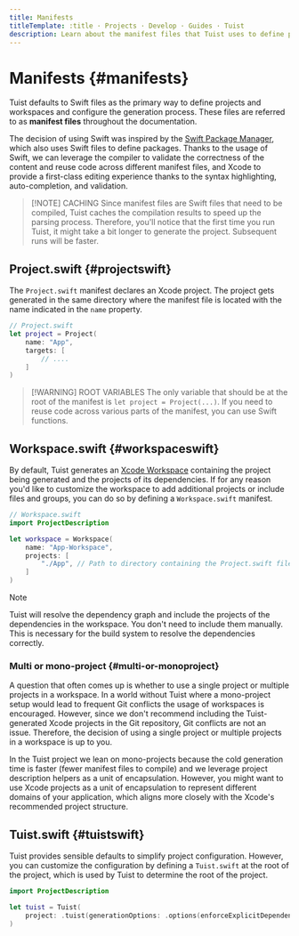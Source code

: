 ```yaml
---
title: Manifests
titleTemplate: :title · Projects · Develop · Guides · Tuist
description: Learn about the manifest files that Tuist uses to define projects and workspaces and configure the generation process.
---
```


# Manifests {#manifests}

Tuist defaults to Swift files as the primary way to define projects and workspaces and configure the generation process. These files are referred to as **manifest files** throughout the documentation.

The decision of using Swift was inspired by the [Swift Package Manager](https://www.swift.org/documentation/package-manager/), which also uses Swift files to define packages. Thanks to the usage of Swift, we can leverage the compiler to validate the correctness of the content and reuse code across different manifest files, and Xcode to provide a first-class editing experience thanks to the syntax highlighting, auto-completion, and validation.

> [!NOTE] CACHING
> Since manifest files are Swift files that need to be compiled, Tuist caches the compilation results to speed up the parsing process. Therefore, you'll notice that the first time you run Tuist, it might take a bit longer to generate the project. Subsequent runs will be faster.

## Project.swift {#projectswift}

The <LocalizedLink href="/references/project-description/structs/project">`Project.swift`</LocalizedLink> manifest declares an Xcode project. The project gets generated in the same directory where the manifest file is located with the name indicated in the `name` property.

```swift
// Project.swift
let project = Project(
    name: "App",
    targets: [
        // ....
    ]
)
```


> [!WARNING] ROOT VARIABLES
> The only variable that should be at the root of the manifest is `let project = Project(...)`. If you need to reuse code across various parts of the manifest, you can use Swift functions.

## Workspace.swift {#workspaceswift}

By default, Tuist generates an [Xcode Workspace](https://developer.apple.com/documentation/xcode/projects-and-workspaces) containing the project being generated and the projects of its dependencies. If for any reason you'd like to customize the workspace to add additional projects or include files and groups, you can do so by defining a <LocalizedLink href="/references/project-description/structs/workspace">`Workspace.swift`</LocalizedLink> manifest.

```swift
// Workspace.swift
import ProjectDescription

let workspace = Workspace(
    name: "App-Workspace",
    projects: [
        "./App", // Path to directory containing the Project.swift file
    ]
)
```

> [!NOTE]
> Tuist will resolve the dependency graph and include the projects of the dependencies in the workspace. You don't need to include them manually. This is necessary for the build system to resolve the dependencies correctly.

### Multi or mono-project {#multi-or-monoproject}

A question that often comes up is whether to use a single project or multiple projects in a workspace. In a world without Tuist where a mono-project setup would lead to frequent Git conflicts the usage of workspaces is encouraged. However, since we don't recommend including the Tuist-generated Xcode projects in the Git repository, Git conflicts are not an issue. Therefore, the decision of using a single project or multiple projects in a workspace is up to you.

In the Tuist project we lean on mono-projects because the cold generation time is faster (fewer manifest files to compile) and we leverage <LocalizedLink href="/guides/features/projects/code-sharing">project description helpers</LocalizedLink> as a unit of encapsulation. However, you might want to use Xcode projects as a unit of encapsulation to represent different domains of your application, which aligns more closely with the Xcode's recommended project structure.

## Tuist.swift {#tuistswift}

Tuist provides <LocalizedLink href="/contributors/principles.html#default-to-conventions">sensible defaults</LocalizedLink> to simplify project configuration. However, you can customize the configuration by defining a <LocalizedLink href="/references/project-description/structs/tuist">`Tuist.swift`</LocalizedLink> at the root of the project, which is used by Tuist to determine the root of the project.

```swift
import ProjectDescription

let tuist = Tuist(
    project: .tuist(generationOptions: .options(enforceExplicitDependencies: true))
)
```
